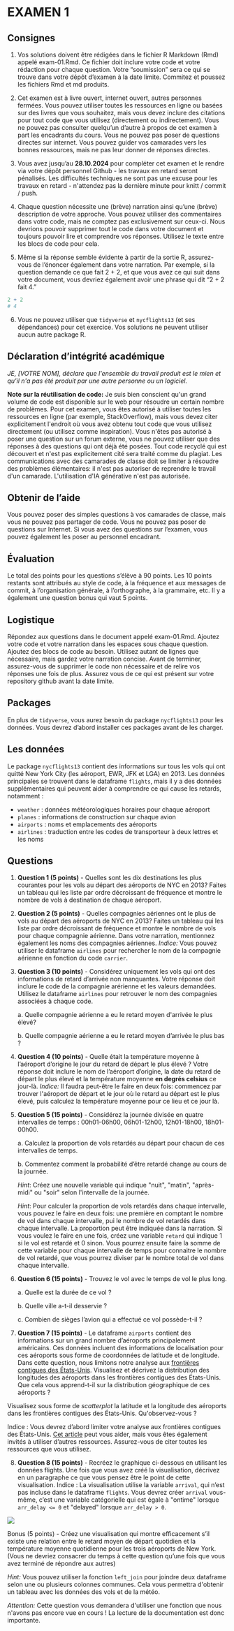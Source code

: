 # EXAMEN 1

## Consignes

1.  Vos solutions doivent être rédigées dans le fichier R Markdown (Rmd) appelé exam-01.Rmd. Ce fichier doit inclure votre code et votre rédaction pour chaque question. Votre “soumission” sera ce qui se trouve dans votre dépôt d’examen à la date limite. Commitez et poussez les fichiers Rmd et md produits.

2.  Cet examen est à livre ouvert, internet ouvert, autres personnes fermées. Vous pouvez utiliser toutes les ressources en ligne ou basées sur des livres que vous souhaitez, mais vous devez inclure des citations pour tout code que vous utilisez (directement ou indirectement). Vous ne pouvez pas consulter quelqu’un d’autre à propos de cet examen à part les encadrants du cours. Vous ne pouvez pas poser de questions directes sur internet. Vous pouvez guider vos camarades vers les bonnes ressources, mais ne pas leur donner de réponses directes.

3.  Vous avez jusqu’au **28.10.2024** pour compléter cet examen et le rendre via votre dépôt personnel Github - les travaux en retard seront pénalisés. Les difficultés techniques ne sont pas une excuse pour les travaux en retard - n'attendez pas la dernière minute pour knitt / commit / push.

4.  Chaque question nécessite une (brève) narration ainsi qu’une (brève) description de votre approche. Vous pouvez utiliser des commentaires dans votre code, mais ne comptez pas exclusivement sur ceux-ci. Nous devrions pouvoir supprimer tout le code dans votre document et toujours pouvoir lire et comprendre vos réponses. Utilisez le texte entre les blocs de code pour cela.

5.  Même si la réponse semble évidente à partir de la sortie R, assurez-vous de l’énoncer également dans votre narration. Par exemple, si la question demande ce que fait 2 + 2, et que vous avez ce qui suit dans votre document, vous devriez également avoir une phrase qui dit “2 + 2 fait 4.”

``` r
2 + 2
# 4
```

6. Vous ne pouvez utiliser que `tidyverse` et `nycflights13` (et ses dépendances) pour cet exercice. Vos solutions ne peuvent utiliser aucun autre package R.

## Déclaration d’intégrité académique

*JE, [VOTRE NOM], déclare que l'ensemble du travail produit est le mien et qu'il n'a pas été produit par une autre personne ou un logiciel.*

**Note sur la réutilisation de code:** Je suis bien conscient qu'un grand volume de code est disponible sur le web pour résoudre un certain nombre de problèmes. Pour cet examen, vous êtes autorisé à utiliser toutes les ressources en ligne (par exemple, StackOverflow), mais vous devez citer explicitement l'endroit où vous avez obtenu tout code que vous utilisez directement (ou utilisez comme inspiration). Vous n'êtes pas autorisé à poser une question sur un forum externe, vous ne pouvez utiliser que des réponses à des questions qui ont déjà été posées. Tout code recyclé qui est découvert et n'est pas explicitement cité sera traité comme du plagiat. Les communications avec des camarades de classe doit se limiter à résoudre des problèmes élémentaires: il n'est pas autoriser de reprendre le travail d'un camarade. L'utilisation d'IA générative n'est pas autorisée.

## Obtenir de l’aide
Vous pouvez poser des simples questions à vos camarades de classe, mais vous ne pouvez pas partager de code. Vous ne pouvez pas poser de questions sur Internet. Si vous avez des questions sur l’examen, vous pouvez également les poser au personnel encadrant.

## Évaluation
Le total des points pour les questions s’élève à 90 points. Les 10 points restants sont attribués au style de code, à la fréquence et aux messages de commit, à l’organisation générale, à l’orthographe, à la grammaire, etc. Il y a également une question bonus qui vaut 5 points.

## Logistique
Répondez aux questions dans le document appelé exam-01.Rmd. Ajoutez votre code et votre narration dans les espaces sous chaque question. Ajoutez des blocs de code au besoin. Utilisez autant de lignes que nécessaire, mais gardez votre narration concise. Avant de terminer, assurez-vous de supprimer le code non nécessaire et de relire vos réponses une fois de plus. Assurez vous de ce qui est présent sur votre repository github avant la date limite.

## Packages
En plus de `tidyverse`, vous aurez besoin du package `nycflights13` pour les données. Vous devrez d’abord installer ces packages avant de les charger.

## Les données
Le package `nycflights13` contient des informations sur tous les vols qui ont quitté New York City (les aéroport, EWR, JFK et LGA) en 2013. Les données principales se trouvent dans le dataframe `flights`, mais il y a des données supplémentaires qui peuvent aider à comprendre ce qui cause les retards, notamment :

- `weather` : données météorologiques horaires pour chaque aéroport
- `planes` : informations de construction sur chaque avion
- `airports` : noms et emplacements des aéroports
- `airlines` : traduction entre les codes de transporteur à deux lettres et les noms

## Questions

1.  **Question 1 (5 points)** - Quelles sont les dix destinations les plus courantes pour les vols au départ des aéroports de NYC en 2013?
    Faites un tableau qui les liste par ordre décroissant de fréquence et montre le nombre de vols à destination de chaque aéroport.
    
2.  **Question 2 (5 points)** - Quelles compagnies aériennes ont le plus de vols au départ des aéroports de NYC en 2013?
    Faites un tableau qui les liste par ordre décroissant de fréquence et montre le nombre de vols pour chaque compagnie aérienne.
    Dans votre narration, mentionnez également les noms des compagnies aériennes.
    *Indice:* Vous pouvez utiliser le dataframe `airlines` pour rechercher le nom de la compagnie aérienne en fonction du code `carrier`.
    
3.  **Question 3 (10 points)** - Considérez uniquement les vols qui ont des informations de retard d’arrivée non manquantes.
    Votre réponse doit inclure le code de la compagnie arérienne et les valeurs demandées. Utilisez le dataframe `airlines` pour retrouver le nom des compagnies associées à chaque code.

    a\.
    Quelle compagnie aérienne a eu le retard moyen d'arrivée le plus élevé?
    
    b\.
    Quelle compagnie aérienne a eu le retard moyen d’arrivée le plus bas ?
    
4.  **Question 4 (10 points)** - Quelle était la température moyenne à l’aéroport d’origine le jour du retard de départ le plus élevé ? 
Votre réponse doit inclure le nom de l’aéroport d’origine, la date du retard de départ le plus élevé et la température moyenne **en degrés celsius** ce jour-là.
*Indice:* Il faudra peut-être le faire en deux fois: commencez par trouver l'aéroport de départ et le jour où le retard au départ est le plus élevé, puis calculez la température moyenne pour ce lieu et ce jour là.

5.  **Question 5 (15 points)** - Considérez la journée divisée en quatre intervalles de temps : 00h01-06h00, 06h01-12h00, 12h01-18h00, 18h01-00h00. 

    a\.
    Calculez la proportion de vols retardés au départ pour chacun de ces intervalles de temps.
    
    b\.
    Commentez comment la probabilité d’être retardé change au cours de la journée.
    
    *Hint*: Créez une nouvelle variable qui indique "nuit", "matin", "après-midi" ou "soir" selon l'intervalle de la journée.
    
    *Hint*: Pour calculer la proportion de vols retardés dans chaque intervalle, vous pouvez le faire en deux fois: une première en comptant le nombre de vol dans chaque intervalle, pui le nombre de vol retardés dans chaque intervalle. La proportion peut être indiquée dans la narration. Si vous voulez le faire en une fois, créez une variable `retard` qui indique 1 si le vol est retardé et 0 sinon. Vous pourrez ensuite faire la somme de cette variable pour chaque intervalle de temps pour connaitre le nombre de vol retardé, que vous pourrez diviser par le nombre total de vol dans chaque intervalle.

6.  **Question 6 (15 points)** - Trouvez le vol avec le temps de vol le plus long. 

    a\.
    Quelle est la durée de ce vol ? 
    
    b\.
    Quelle ville a-t-il desservie ? 
    
    c\. 
    Combien de sièges l’avion qui a effectué ce vol possède-t-il ?

7.  **Question 7 (15 points)** - Le dataframe `airports` contient des informations sur un grand nombre d’aéroports principalement américains. Ces données incluent des informations de localisation pour ces aéroports sous forme de coordonnées de latitude et de longitude. Dans cette question, nous limitons notre analyse aux [frontières contigues des États-Unis](https://en.wikipedia.org/wiki/Contiguous_United_States). Visualisez et décrivez la distribution des longitudes des aéroports dans les frontières contigues des États-Unis. Que cela vous apprend-t-il sur la distribution géographique de ces aéroports ?

Visualisez sous forme de *scatterplot* la latitude et la longitude des aéroports dans les frontières contigues des États-Unis. Qu'observez-vous ?

Indice : Vous devrez d’abord limiter votre analyse aux frontières contigues des États-Unis. [Cet article](https://en.wikipedia.org/wiki/List_of_extreme_points_of_the_United_States) peut vous aider, mais vous êtes également invités à utiliser d’autres ressources. Assurez-vous de citer toutes les ressources que vous utilisez.

8.  **Question 8 (15 points)** - Recréez le graphique ci-dessous en utilisant les données flights. Une fois que vous avez créé la visualisation, décrivez en un paragraphe ce que vous pensez être le point de cette visualisation. Indice : La visualisation utilise la variable `arrival`, qui n’est pas incluse dans le dataframe `flights`. Vous devrez créer `arrival` vous-même, c’est une variable catégorielle qui est égale à "ontime" lorsque `arr_delay <= 0` et "delayed" lorsque `arr_delay > 0`.

![](figs/exercice-8.png)

Bonus (5 points) - Créez une visualisation qui montre efficacement s’il existe une relation entre le retard moyen de départ quotidien et la température moyenne quotidienne pour les trois aéroports de New York. (Vous ne devriez consacrer du temps à cette question qu’une fois que vous avez terminé de répondre aux autres)

*Hint:* Vous pouvez utiliser la fonction `left_join` pour joindre deux dataframe selon une ou plusieurs colonnes communes. Cela vous permettra d'obtenir un tableau avec les données des vols et de la météo.

*Attention:* Cette question vous demandera d'utiliser une fonction que nous n'avons pas encore vue en cours ! La lecture de la documentation est donc importante.


